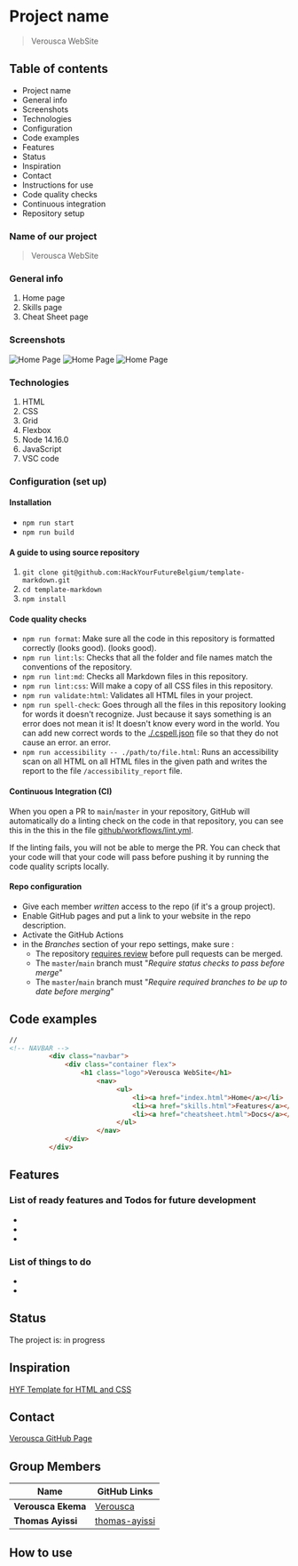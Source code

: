 # Project name

> Verousca WebSite

## Table of contents

- Project name
- General info
- Screenshots
- Technologies
- Configuration
- Code examples
- Features
- Status
- Inspiration
- Contact
- Instructions for use
- Code quality checks
- Continuous integration
- Repository setup

### Name of our project

> Verousca WebSite

### General info

1. Home page
2. Skills page
3. Cheat Sheet page

### Screenshots

![Home Page](../image/design-web-site3.png)
![Home Page](../image/website-page2-skills3.png)
![Home Page](../image/website-page3-cheat-sheet3.png)

### Technologies

1. HTML
2. CSS
3. Grid
4. Flexbox
5. Node 14.16.0
6. JavaScript
7. VSC code

### Configuration (set up)

#### Installation

- `npm run start`
- `npm run build`

#### A guide to using source repository

1. `git clone git@github.com:HackYourFutureBelgium/template-markdown.git`
2. `cd template-markdown`
3. `npm install`

#### Code quality checks

- `npm run format`: Make sure all the code in this repository is formatted
  correctly (looks good). (looks good).
- `npm run lint:ls`: Checks that all the folder and file names match the
  conventions of the repository.
- `npm run lint:md`: Checks all Markdown files in this repository.
- `npm run lint:css`: Will make a copy of all CSS files in this repository.
- `npm run validate:html`: Validates all HTML files in your project.
- `npm run spell-check`: Goes through all the files in this repository looking
  for words it doesn't recognize. Just because it says something is an error
  does not mean it is! It doesn't know every word in the world. You can add new
  correct words to the [./.cspell.json](./.cspell.json) file so that they do not
  cause an error. an error.
- `npm run accessibility -- ./path/to/file.html`: Runs an accessibility scan on
  all HTML on all HTML files in the given path and writes the report to the file
  `/accessibility_report` file.

#### Continuous Integration (CI)

When you open a PR to `main`/`master` in your repository, GitHub will
automatically do a linting check on the code in that repository, you can see
this in the this in the file
[github/workflows/lint.yml](https://github/workflows/lint.yml).

If the linting fails, you will not be able to merge the PR. You can check that
your code will that your code will pass before pushing it by running the code
quality scripts locally.

#### Repo configuration

- Give each member _written_ access to the repo (if it's a group project).
- Enable GitHub pages and put a link to your website in the repo description.
- Activate the GitHub Actions
- in the _Branches_ section of your repo settings, make sure :
  - The repository
    [requires review](https://github.blog/2018-03-23-require-multiple-reviewers/)
    before pull requests can be merged.
  - The `master`/`main` branch must "_Require status checks to pass before
    merge_"
  - The `master`/`main` branch must "_Require required branches to be up to date
    before merging_"

## Code examples

```HTML
//
<!-- NAVBAR -->
          <div class="navbar">
              <div class="container flex">
                  <h1 class="logo">Verousca WebSite</h1>
                      <nav>
                           <ul>
                               <li><a href="index.html">Home</a></li>
                               <li><a href="skills.html">Features</a></li>
                               <li><a href="cheatsheet.html">Docs</a></li>
                           </ul>
                      </nav>
              </div>
          </div>
```

## Features

### List of ready features and Todos for future development

-
-
-

### List of things to do

-
-

## Status

The project is: in progress

## Inspiration

[HYF Template for HTML and CSS](https://github.com/HackYourFutureBelgium/template-html-css)

## Contact

[Verousca GitHub Page](https://github.com/Verousca/Verousca.github.io.git)

## Group Members

| Name               | GitHub Links                                      |
| ------------------ | ------------------------------------------------- |
| **Verousca Ekema** | [Verousca](https://github.com/Verousca)           |
| **Thomas Ayissi**  | [thomas-ayissi](https://github.com/thomas-ayissi) |

## How to use
